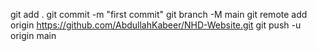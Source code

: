 git add .
git commit -m "first commit"
git branch -M main
git remote add origin https://github.com/AbdullahKabeer/NHD-Website.git
git push -u origin main

